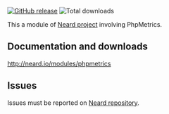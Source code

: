 [![GitHub release](https://img.shields.io/github/release/crazy-max/neard-tool-phpmetrics.svg?style=flat-square)](https://github.com/crazy-max/neard-tool-phpmetrics/releases/latest)
![Total downloads](https://img.shields.io/github/downloads/crazy-max/neard-tool-phpmetrics/total.svg?style=flat-square)

This a module of [Neard project](https://github.com/crazy-max/neard) involving PhpMetrics.

## Documentation and downloads

http://neard.io/modules/phpmetrics

## Issues

Issues must be reported on [Neard repository](https://github.com/crazy-max/neard/issues).
